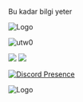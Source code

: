 
Bu kadar bilgi yeter 

![Logo](https://media.discordapp.net/attachments/857714045251878972/863787669779644446/67937cf24171dfc59831a4ed246cb86f.gif) 



<img src="https://komarev.com/ghpvc/?username=utw0&label=Ziyaretçi%20Sayısı&color=552b75" alt="utw0" />
<p align="left">
     <a href="https://www.instagram.com/u.kosemm/?hl=tr" target"blank_"><img src="https://img.shields.io/badge/INSTAGRAM%20-DC3175.svg?&style=for-the-badge&logo=instagram&logoColor=white"></a>
 <a href="https://open.spotify.com/user/aoj0e0b3twag42g0h8nxqm4ms" target"blank_"><img src="https://img.shields.io/badge/Spotify%20-1ed760.svg?&style=for-the-badge&logo=spotify&logoColor=white"></a>




[![Discord Presence](https://lanyard-profile-readme.vercel.app/api/341592492224806914)](https://discord.com/users/341592492224806914)


              
![Logo](https://cdn.discordapp.com/attachments/878728200354672661/891639207687258143/8a052ec3ca3498b29cc4501540c1b6b0.png) 
